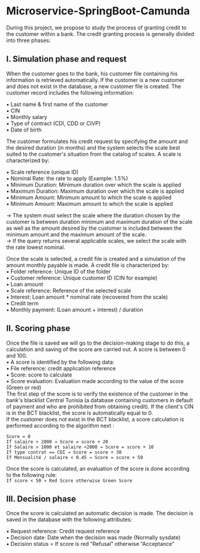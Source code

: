 # Microservice-SpringBoot-Camunda
During this project, we propose to study the process of granting credit to the customer within a bank.
The credit granting process is generally divided into three phases:
## I. Simulation phase and request
When the customer goes to the bank, his customer file containing his information is retrieved
automatically. If the customer is a new customer and does not exist in the database, a
new customer file is created. The customer record includes the following information:
  
▪ Last name & first name of the customer  
▪ CIN  
▪ Monthly salary  
▪ Type of contract (CDI, CDD or CIVP)  
▪ Date of birth  

The customer formulates his credit request by specifying the amount and the desired duration (in months) and the
system selects the scale best suited to the customer's situation from the catalog of
scales. A scale is characterized by:
  
▪ Scale reference (unique ID)  
▪ Nominal Rate: the rate to apply (Example: 1.5%)  
▪ Minimum Duration: Minimum duration over which the scale is applied  
▪ Maximum Duration: Maximum duration over which the scale is applied  
▪ Minimum Amount: Minimum amount to which the scale is applied  
▪ Minimum Amount: Maximum amount to which the scale is applied  
  
&rarr; The system must select the scale where the duration chosen by the customer is between duration
minimum and maximum duration of the scale as well as the amount desired by the customer is included
between the minimum amount and the maximum amount of the scale.  
&rarr; If the query returns several applicable scales, we select the scale with the rate
lowest nominal.  

Once the scale is selected, a credit file is created and a simulation of the amount
monthly payable is made. A credit file is characterized by:  
▪ Folder reference: Unique ID of the folder  
▪ Customer reference: Unique customer ID (CIN for example)  
▪ Loan amount  
▪ Scale reference: Reference of the selected scale  
▪ Interest: Loan amount * nominal rate (recovered from the scale)  
▪ Credit term  
▪ Monthly payment: (Loan amount + interest) / duration  
  
## II. Scoring phase
Once the file is saved we will go to the decision-making stage to do this, a
calculation and saving of the score are carried out. A score is between 0 and 100.  
▪ A score is identified by the following data:  
▪ File reference: credit application reference  
▪ Score: score to calculate  
▪ Score evaluation: Evaluation made according to the value of the score (Green or red)  
The first step of the score is to verify the existence of the customer in the bank's blacklist
Central Tunisia (a database containing customers in default of payment and who are
prohibited from obtaining credit). If the client's CIN is in the BCT blacklist, the score is
automatically equal to 0.  
If the customer does not exist in the BCT blacklist, a score calculation is performed according to the algorithm
next :  

`Score = 0`  
`If salaire > 2000 ➔ Score = score + 20`  
`If Salaire > 1000 et salaire <2000 ➔ Score = score + 10`  
`If type contrat == CDI ➔ Score = score + 30`  
`If Mensualité / salaire < 0.45 ➔ Score = score + 50`  

Once the score is calculated, an evaluation of the score is done according to the following rule:  
`If score < 50 ➔ Red Score otherwise Green Score`  
## III. Decision phase
Once the score is calculated an automatic decision is made. The decision is saved
in the database with the following attributes:  

▪ Request reference: Credit request reference  
▪ Decision date: Date when the decision was made (Normally sysdate)  
▪ Decision status = If score is red “Refusal” otherwise “Acceptance”  
